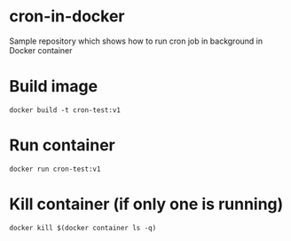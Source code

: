 # cron-in-docker
Sample repository which shows how to run cron job in background in Docker container

# Build image
`docker build -t cron-test:v1`

# Run container
`docker run cron-test:v1`

# Kill container (if only one is running)
`docker kill $(docker container ls -q)`